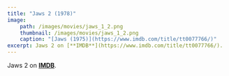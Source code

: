 ```yaml
---
title: "Jaws 2 (1978)"
image:
    path: /images/movies/jaws_1_2.png
    thumbnail: /images/movies/jaws_1_2.png
    caption: "[Jaws (1975)](https://www.imdb.com/title/tt0077766/)"
excerpt: Jaws 2 on [**IMDB**](https://www.imdb.com/title/tt0077766/).
---
```



Jaws 2 on [**IMDB**](https://www.imdb.com/title/tt0077766/).

